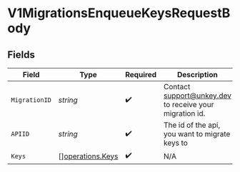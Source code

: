 # V1MigrationsEnqueueKeysRequestBody


## Fields

| Field                                                   | Type                                                    | Required                                                | Description                                             |
| ------------------------------------------------------- | ------------------------------------------------------- | ------------------------------------------------------- | ------------------------------------------------------- |
| `MigrationID`                                           | *string*                                                | :heavy_check_mark:                                      | Contact support@unkey.dev to receive your migration id. |
| `APIID`                                                 | *string*                                                | :heavy_check_mark:                                      | The id of the api, you want to migrate keys to          |
| `Keys`                                                  | [][operations.Keys](../../models/operations/keys.md)    | :heavy_check_mark:                                      | N/A                                                     |